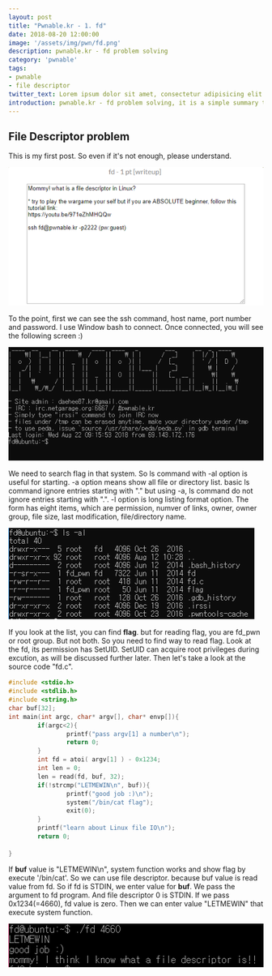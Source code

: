 ```yaml
---
layout: post
title: "Pwnable.kr - 1. fd"
date: 2018-08-20 12:00:00
image: '/assets/img/pwn/fd.png'
description: pwnable.kr - fd problem solving
category: 'pwnable'
tags:
- pwnable
- file descriptor
twitter_text: Lorem ipsum dolor sit amet, consectetur adipisicing elit.
introduction: pwnable.kr - fd problem solving, it is a simple summary that i solve the fd problem to study pwnable 
---
```



## File Descriptor problem

This is my first post. So even if it's not enough, please understand.

![problem](/assets/img/pwn/fd/problem.PNG)


To the point, first we can see the ssh command, host name, port number and password. I use Window bash to connect. Once connected, you will see the following screen :)


![problem](/assets/img/pwn/fd/intro.PNG)

We need to search flag in that system. So ls command with -al option is useful for starting. -a option means show all file or directory list. basic ls command ignore entries starting with "." but using -a, ls command do not ignore entries starting with ".". -l option is long listing format option. The form has eight items, which are permission, numver of links, owner, owner group, file size, last modification, file/directory name.


![problem](/assets/img/pwn/fd/ls-al.PNG)


If you look at the list, you can find __flag__. but for reading flag, you are fd_pwn or root group. But not both. So you need to find way to read flag. Look at the fd, its permission has SetUID. SetUID can acquire root privileges during excution, as will be discussed further later. Then let's take a look at the source code "fd.c".

~~~c
#include <stdio.h>
#include <stdlib.h>
#include <string.h>
char buf[32];
int main(int argc, char* argv[], char* envp[]){
        if(argc<2){
                printf("pass argv[1] a number\n");
                return 0;
        }
        int fd = atoi( argv[1] ) - 0x1234;
        int len = 0;
        len = read(fd, buf, 32);
        if(!strcmp("LETMEWIN\n", buf)){
                printf("good job :)\n");
                system("/bin/cat flag");
                exit(0);
        }
        printf("learn about Linux file IO\n");
        return 0;

}
~~~



If __buf__ value is "LETMEWIN\n", system function works and show flag by execute '/bin/cat'. So we can use file descriptor. because buf value is read value from fd. So if fd is STDIN, we enter value for __buf__. We pass the argument to fd program. And file descriptor 0 is STDIN. If we pass 0x1234(=4660), fd value is zero. Then we can enter value "LETMEWIN" that execute system function. 

![problem](/assets/img/pwn/fd/answer.PNG)

